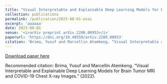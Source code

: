 ```yaml
---
title: "Visual Interpretable and Explainable Deep Learning Models for Brain Tumor MRI and COVID-19 Chest X-ray Images"
collection: publications
permalink: /publication/2023-08-01-exai
excerpt: 'aaaaaa'
date: 2023-08-01
venue: '<i>arXiv preprint arXiv.2208.00953</i>'
paperurl: 'https://doi.org/10.48550/arXiv.2208.00953'
citation: 'Brima, Yusuf and Marcellin Atemkeng. “Visual Interpretable and Explainable Deep Learning Models for Brain Tumor MRI and COVID-19 Chest X-ray Images.” (2022).'
---
```


[Download paper here](https://doi.org/10.48550/arXiv.2208.00953)

Recommended citation: Brima, Yusuf and Marcellin Atemkeng. “Visual Interpretable and Explainable Deep Learning Models for Brain Tumor MRI and COVID-19 Chest X-ray Images.” (2022).